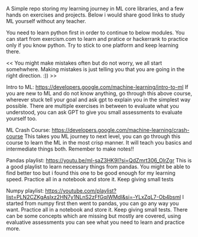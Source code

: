 A Simple repo storing my learning journey in ML core libraries, and a few hands on exercises and projects. Below i would share good links to study ML yourself without any teacher.

You need to learn python first in order to continue to below modules. You can start from exercism.com to learn and pratice or hackerrank to practice only if you know python. Try to stick to one platform and keep learning there.

<< You might make mistakes often but do not worry, we all start somehwhere. Making mistakes is just telling you that you are going in the right direction. :)) >>

Intro to ML: https://developers.google.com/machine-learning/intro-to-ml
If you are new to ML and do not know anything, go through this above course, wherever stuck tell your goal and ask gpt to explain you in the simplest way possible.
There are multiple exercises in between to evaluate what you understood, you can ask GPT to give you small assessments to evaluate yourself too.

ML Crash Course: https://developers.google.com/machine-learning/crash-course
This takes you ML journey to next level, you can go through this course to learn the ML in the most crisp manner. It will teach you basics and intermediate things both. Remember to make notes!!

Pandas playlist: https://youtu.be/ml-saZ3HK9I?si=QdZmrt306_OlrZgr
This is a good playlist to learn necessary things from pandas. You might be able to find better too but i found this one to be good enough for my learning speed. Practice all in a notebook and store it.
Keep giving small tests

Numpy playlist: https://youtube.com/playlist?list=PLN2CZKgAsIxz2HN7y1NLnS2zFfGqlWMdl&si=-YLxZqL7-Ob4bsml
I started from numpy first then went to pandas, you can go any way you want. Practice all in a notebook and store it.
Keep giving small tests. There can be some concepts which are missing but mostly are covered, using evaluative assessments you can see what you need to learn and practice more.
